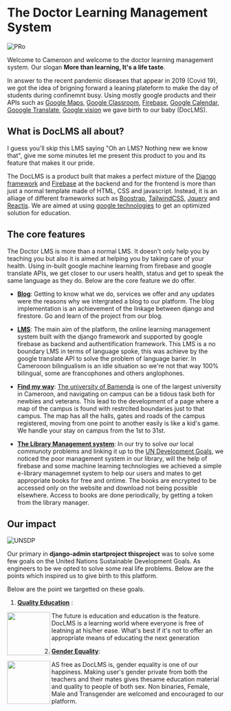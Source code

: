 # The Doctor Learning Management System
![PRo](https://user-images.githubusercontent.com/71908316/159811642-e097f7da-5e31-41e7-8900-9be264c7098e.png)


Welcome to Cameroon and welcome to the doctor learning management system. Our slogan **More than learning, It's a life taste**. 

In answer to the recent pandemic diseases that appear in 2019 (Covid 19), we got the idea of brigning forward a leaning plateform to make the day of students during confinemnt busy. Using mostly google products and their APIs such as [Google Maps](https://maps.google.com/), [Google Classroom](https://classroom.google.com/), [Firebase](https://firebase.google.com/), [Google Calendar](https://calendar.google.com/), [Gooogle Translate](http://translate.google.com/), [Google vision](http://vision.googleapis.com/) we gave birth to our baby (DocLMS). 

## What is DocLMS all about?
I guess you'll skip this LMS saying "Oh an LMS? Nothing new we know that", give me some minutes let me present this product to you and its feature that makes it our pride.

The DocLMS is a product built that makes a perfect mixture of the [Django framework](https://docs.djangoproject.com/) and [Firebase](https://firebase.google.com/) at the backend and for the frontend is more than just a normal template made of HTML, CSS and javascript. Instead, it is an alliage of different frameworks such as [Boostrap](https://getbootstrap.com/), [TailwindCSS](https://tailwindcss.com/), [Jquery](https://jquery.com/) and [Reactjs](https://reactjs.org/). We are aimed at using [google technologies](https://developers.google.com/products) to get an optimized solution for education.

## The core features
The Doctor LMS is more than a normal LMS. It doesn't only help you by teaching you but also it is aimed at helping you by taking care of your health. Using in-built google machine learning from firebase and google translate APIs, we get closer to our users health, status and get to speak the same language as they do. Below are the core feature we do offer.

- **[Blog](https://doc-lms.herokuapp.com/blog)**: Getting to know what we do, services we offer and any updates were the reasons why we intergrated a blog to our platform. The blog implementation is an achievement of the linkage between django and firestore. Go and learn of the project from our blog.

- **[LMS](https://doc-lms.herokuapp.com/)**: The main aim of the platform, the online learning management system built with the django framework and supported by google firebase as backend and authentification framework. This LMS is a no boundary LMS in terms of language spoke, this was achieve by the google translate API to solve the problem of language barier. In Camerooon bilingualism is an idle situation so we're not that way 100% bilingual, some are francophones and others anglophones. 
 
- **[Find my way](https://doc-lms.herokuapp.com/maps/index/)**: [The university of Bamenda](#) is one of the largest university in Cameroon, and navigating on campus can be a tidous task both for newbies and veterans. This lead to the development of a page where a map of the campus is found with restrcited boundaries just to that campus. The map has all the halls, gates and roads of the campus registered, moving from one point to another easily is like a kid's game. We handle your stay on campus from the 1st to 31st.

- **[The Library Management system](https://doc-lms.herokuapp.com)**: In our try to solve our local communoty problems and linking it up to the [UN Development Goals](https://sdgs.un.org/goals), we noticed the poor management system in our library, will the help of firebase and some machine learning technologies we achieved a simple e-library managemnet system to help our users and mates to get appropriate books for free and ontime. The books are encrypted to be accessed only on the website and download not being possible elsewhere. Access to books are done periodically, by getting a token from the library manager.

## Our impact
![UNSDP](https://sdgaruba.com/pages/wp-content/uploads/2021/09/SDG-Website-Loop-2.gif)

Our primary in **django-admin startproject thisproject** was to solve some few goals on the United Nations Sustainable Development Goals. As engineers to be we opted to solve some real life problems. Below are the points which inspired us to give birth to this platform.

Below are the point we targetted on these goals.

1. **[Quality Education](https://sdg-tracker.org/quality-education)** :
<img src="https://static.wixstatic.com/media/e55088_8510ee57b2cf47239bfe9bf9fe0f2643~mv2.gif" width="100px" height="100px" align="left">
The future is education and education is the feature. DocLMS is a learning world where everyone is free of leatning at his/her ease. What's best if it's not to offer an appropriate means of educating the next generation

2. **[Gender Equality]()**:
<img src="https://www.aperam.com/sites/default/files/images/E_GIF_05.gif" width="100px" height="100px" align="left">
AS free as DocLMS is, gender equality is one of our happiness. Making user's gender private from both the teachers and their mates gives thesame education material and quality to people of both sex. Non binaries, Female, Male and Transgender are welcomed and encouraged to our platform. 
